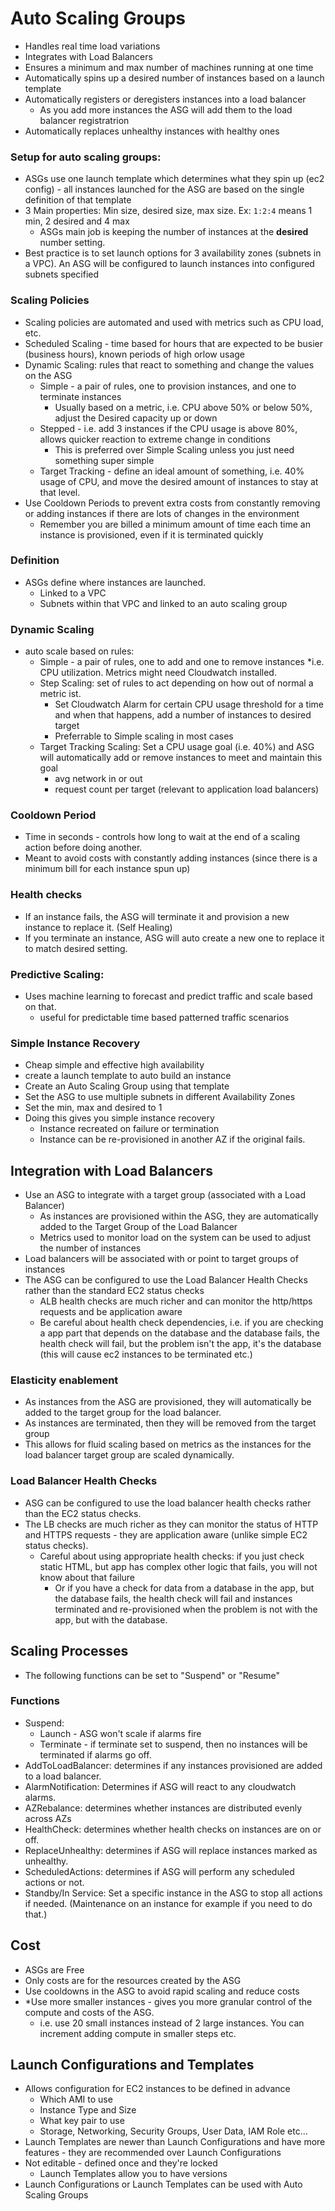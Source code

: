 # Auto Scaling Groups

- Handles real time load variations
- Integrates with Load Balancers
- Ensures a minimum and max number of machines running at one time
- Automatically spins up a desired number of instances based on a launch template
- Automatically registers or deregisters instances into a load balancer
  - As you add more instances the ASG will add them to the load balancer registratrion
- Automatically replaces unhealthy instances with healthy ones

### Setup for auto scaling groups:

- ASGs use one launch template which determines what they spin up (ec2 config) - all instances launched for the ASG are based on the single definition of that template
- 3 Main properties: Min size, desired size, max size. Ex: `1:2:4` means 1 min, 2 desired and 4 max
  - ASGs main job is keeping the number of instances at the **desired** number setting.
- Best practice is to set launch options for 3 availability zones (subnets in a VPC). An ASG will be configured to launch instances into configured subnets specified

### Scaling Policies

- Scaling policies are automated and used with metrics such as CPU load, etc.
- Scheduled Scaling - time based for hours that are expected to be busier (business hours), known periods of high orlow usage
- Dynamic Scaling: rules that react to something and change the values on the ASG
  - Simple - a pair of rules, one to provision instances, and one to terminate instances
    - Usually based on a metric, i.e. CPU above 50% or below 50%, adjust the Desired capacity up or down
  - Stepped - i.e. add 3 instances if the CPU usage is above 80%, allows quicker reaction to extreme change in conditions
    - This is preferred over Simple Scaling unless you just need something super simple
  - Target Tracking - define an ideal amount of something, i.e. 40% usage of CPU, and move the desired amount of instances to stay at that level.
- Use Cooldown Periods to prevent extra costs from constantly removing or adding instances if there are lots of changes in the environment
  - Remember you are billed a minimum amount of time each time an instance is provisioned, even if it is terminated quickly

### Definition

- ASGs define where instances are launched.
  - Linked to a VPC
  - Subnets within that VPC and linked to an auto scaling group

### Dynamic Scaling

- auto scale based on rules:
  - Simple - a pair of rules, one to add and one to remove instances \*i.e. CPU utilization. Metrics might need Cloudwatch installed.
  - Step Scaling: set of rules to act depending on how out of normal a metric ist.
    - Set Cloudwatch Alarm for certain CPU usage threshold for a time and when that happens, add a number of instances to desired target
    - Preferrable to Simple scaling in most cases
  - Target Tracking Scaling: Set a CPU usage goal (i.e. 40%) and ASG will automatically add or remove instances to meet and maintain this goal
    - avg network in or out
    - request count per target (relevant to application load balancers)

### Cooldown Period

- Time in seconds - controls how long to wait at the end of a scaling action before doing another.
- Meant to avoid costs with constantly adding instances (since there is a minimum bill for each instance spun up)

### Health checks

- If an instance fails, the ASG will terminate it and provision a new instance to replace it. (Self Healing)
- If you terminate an instance, ASG will auto create a new one to replace it to match desired setting.

### Predictive Scaling:

- Uses machine learning to forecast and predict traffic and scale based on that.
  - useful for predictable time based patterned traffic scenarios

### Simple Instance Recovery

- Cheap simple and effective high availability
- create a launch template to auto build an instance
- Create an Auto Scaling Group using that template
- Set the ASG to use multiple subnets in different Availability Zones
- Set the min, max and desired to 1
- Doing this gives you simple instance recovery
  - Instance recreated on failure or termination
  - Instance can be re-provisioned in another AZ if the original fails.

## Integration with Load Balancers

- Use an ASG to integrate with a target group (associated with a Load Balancer)
  - As instances are provisioned within the ASG, they are automatically added to the Target Group of the Load Balancer
  - Metrics used to monitor load on the system can be used to adjust the number of instances
- Load balancers will be associated with or point to target groups of instances
- The ASG can be configured to use the Load Balancer Health Checks rather than the standard EC2 status checks
  - ALB health checks are much richer and can monitor the http/https requests and be application aware
  - Be careful about health check dependencies, i.e. if you are checking a app part that depends on the database and the database fails, the health check will fail, but the problem isn't the app, it's the database (this will cause ec2 instances to be terminated etc.)

### Elasticity enablement

- As instances from the ASG are provisioned, they will automatically be added to the target group for the load balancer.
- As instances are terminated, then they will be removed from the target group
- This allows for fluid scaling based on metrics as the instances for the load balancer target group are scaled dynamically.

### Load Balancer Health Checks

- ASG can be configured to use the load balancer health checks rather than the EC2 status checks.
- The LB checks are much richer as they can monitor the status of HTTP and HTTPS requests - they are application aware (unlike simple EC2 status checks).
  - Careful about using appropriate health checks: if you just check static HTML, but app has complex other logic that fails, you will not know about that failure
    - Or if you have a check for data from a database in the app, but the database fails, the health check will fail and instances terminated and re-provisioned when the problem is not with the app, but with the database.

## Scaling Processes

- The following functions can be set to "Suspend" or "Resume"

### Functions

- Suspend:
  - Launch - ASG won't scale if alarms fire
  - Terminate - if terminate set to suspend, then no instances will be terminated if alarms go off.
- AddToLoadBalancer: determines if any instances provisioned are added to a load balancer.
- AlarmNotification: Determines if ASG will react to any cloudwatch alarms.
- AZRebalance: determines whether instances are distributed evenly across AZs
- HealthCheck: determines whether health checks on instances are on or off.
- ReplaceUnhealthy: determines if ASG will replace instances marked as unhealthy.
- ScheduledActions: determines if ASG will perform any scheduled actions or not.
- Standby/In Service: Set a specific instance in the ASG to stop all actions if needed. (Maintenance on an instance for example if you need to do that.)

## Cost

- ASGs are Free
- Only costs are for the resources created by the ASG
- Use cooldowns in the ASG to avoid rapid scaling and reduce costs
- \*Use more smaller instances - gives you more granular control of the compute and costs of the ASG.
  - i.e. use 20 small instances instead of 2 large instances. You can increment adding compute in smaller steps etc.

## Launch Configurations and Templates

- Allows configuration for EC2 instances to be defined in advance
  - Which AMI to use
  - Instance Type and Size
  - What key pair to use
  - Storage, Networking, Security Groups, User Data, IAM Role etc...
- Launch Templates are newer than Launch Configurations and have more features - they are recommended over Launch Configurations
- Not editable - defined once and they're locked
  - Launch Templates allow you to have versions
- Launch Configurations or Launch Templates can be used with Auto Scaling Groups
